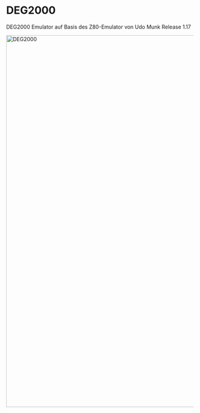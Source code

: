 # DEG2000
DEG2000 Emulator auf Basis des Z80-Emulator von Udo Munk Release 1.17


<image src="./DOC/images/DEG2000.jpg" alt="DEG2000" width="1000px" usemap="#menu" border="0">

<map name="menu">
        <area shape="rect" coords="0100,0000,0630,0410" href="Zentrale.md">
        <area shape="rect" coords="0650,0000,1000,0220" href="./DOC/images/Bildschirm.jpg">
        <area shape="rect" coords="0100,0430,0630,0600" href="./DOC/images/Tastatur.jpg">
        <area shape="rect" coords="0650,0250,1000,0450" href="./DOC/images/Laufwerke.jpg">
</map>

